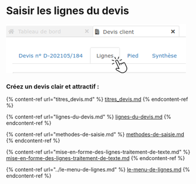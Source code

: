 # Saisir les lignes du devis

![](../../../../.gitbook/assets/screenshot-107a-.png)



### Créez un devis clair et attractif :



{% content-ref url="titres_devis.md" %}
[titres_devis.md](titres_devis.md)
{% endcontent-ref %}

{% content-ref url="lignes-du-devis.md" %}
[lignes-du-devis.md](lignes-du-devis.md)
{% endcontent-ref %}

{% content-ref url="methodes-de-saisie.md" %}
[methodes-de-saisie.md](methodes-de-saisie.md)
{% endcontent-ref %}

{% content-ref url="mise-en-forme-des-lignes-traitement-de-texte.md" %}
[mise-en-forme-des-lignes-traitement-de-texte.md](mise-en-forme-des-lignes-traitement-de-texte.md)
{% endcontent-ref %}

{% content-ref url="../le-menu-de-lignes.md" %}
[le-menu-de-lignes.md](../le-menu-de-lignes.md)
{% endcontent-ref %}
